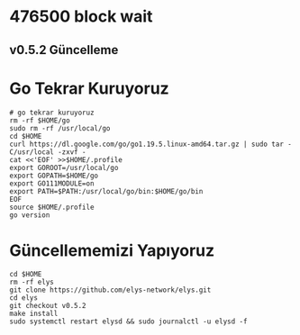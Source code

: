 # 476500 block wait
## v0.5.2 Güncelleme
# Go Tekrar Kuruyoruz
```
# go tekrar kuruyoruz
rm -rf $HOME/go
sudo rm -rf /usr/local/go
cd $HOME
curl https://dl.google.com/go/go1.19.5.linux-amd64.tar.gz | sudo tar -C/usr/local -zxvf -
cat <<'EOF' >>$HOME/.profile
export GOROOT=/usr/local/go
export GOPATH=$HOME/go
export GO111MODULE=on
export PATH=$PATH:/usr/local/go/bin:$HOME/go/bin
EOF
source $HOME/.profile
go version 
```
# Güncellememizi Yapıyoruz
```
cd $HOME
rm -rf elys
git clone https://github.com/elys-network/elys.git
cd elys
git checkout v0.5.2
make install
sudo systemctl restart elysd && sudo journalctl -u elysd -f 
```
